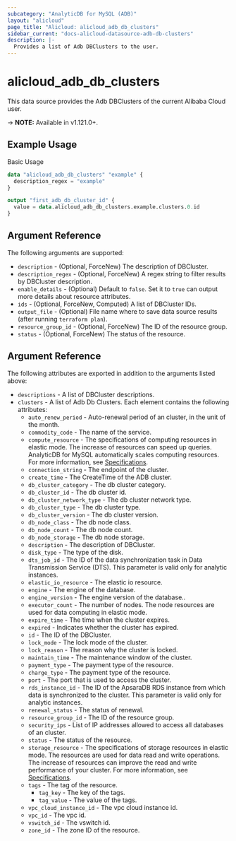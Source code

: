 ```yaml
---
subcategory: "AnalyticDB for MySQL (ADB)"
layout: "alicloud"
page_title: "Alicloud: alicloud_adb_db_clusters"
sidebar_current: "docs-alicloud-datasource-adb-db-clusters"
description: |-
  Provides a list of Adb DBClusters to the user.
---
```


# alicloud\_adb\_db\_clusters

This data source provides the Adb DBClusters of the current Alibaba Cloud user.

-> **NOTE:** Available in v1.121.0+.

## Example Usage

Basic Usage

```terraform
data "alicloud_adb_db_clusters" "example" {
  description_regex = "example"
}

output "first_adb_db_cluster_id" {
  value = data.alicloud_adb_db_clusters.example.clusters.0.id
}
```

## Argument Reference

The following arguments are supported:

* `description` - (Optional, ForceNew) The description of DBCluster.
* `description_regex` - (Optional, ForceNew) A regex string to filter results by DBCluster description.
* `enable_details` - (Optional) Default to `false`. Set it to `true` can output more details about resource attributes.
* `ids` - (Optional, ForceNew, Computed)  A list of DBCluster IDs.
* `output_file` - (Optional) File name where to save data source results (after running `terraform plan`).
* `resource_group_id` - (Optional, ForceNew) The ID of the resource group.
* `status` - (Optional, ForceNew) The status of the resource.

## Argument Reference

The following attributes are exported in addition to the arguments listed above:

* `descriptions` - A list of DBCluster descriptions.
* `clusters` - A list of Adb Db Clusters. Each element contains the following attributes:
	* `auto_renew_period` - Auto-renewal period of an cluster, in the unit of the month.
	* `commodity_code` - The name of the service.
	* `compute_resource` - The specifications of computing resources in elastic mode. The increase of resources can speed up queries. AnalyticDB for MySQL automatically scales computing resources. For more information, see [Specifications](https://www.alibabacloud.com/help/en/doc-detail/144851.htm).
	* `connection_string` - The endpoint of the cluster.
	* `create_time` - The CreateTime of the ADB cluster.
	* `db_cluster_category` - The db cluster category.
	* `db_cluster_id` - The db cluster id.
	* `db_cluster_network_type` - The db cluster network type.
	* `db_cluster_type` - The db cluster type.
	* `db_cluster_version` - The db cluster version.
	* `db_node_class` - The db node class.
	* `db_node_count` - The db node count.
	* `db_node_storage` - The db node storage.
	* `description` - The description of DBCluster.
	* `disk_type` - The type of the disk.
	* `dts_job_id` - The ID of the data synchronization task in Data Transmission Service (DTS). This parameter is valid only for analytic instances.
	* `elastic_io_resource` - The elastic io resource.
	* `engine` - The engine of the database.
	* `engine_version` - The engine version of the database..
	* `executor_count` - The number of nodes. The node resources are used for data computing in elastic mode.
	* `expire_time` - The time when the cluster expires.
	* `expired` - Indicates whether the cluster has expired.
	* `id` - The ID of the DBCluster.
	* `lock_mode` - The lock mode of the cluster.
	* `lock_reason` - The reason why the cluster is locked.
	* `maintain_time` - The maintenance window of the cluster.
	* `payment_type` - The payment type of the resource.
	* `charge_type` - The payment type of the resource.
	* `port` - The port that is used to access the cluster.
	* `rds_instance_id` - The ID of the ApsaraDB RDS instance from which data is synchronized to the cluster. This parameter is valid only for analytic instances.
	* `renewal_status` - The status of renewal.
	* `resource_group_id` - The ID of the resource group.
	* `security_ips` - List of IP addresses allowed to access all databases of an cluster.
	* `status` - The status of the resource.
	* `storage_resource` - The specifications of storage resources in elastic mode. The resources are used for data read and write operations. The increase of resources can improve the read and write performance of your cluster. For more information, see [Specifications](https://www.alibabacloud.com/help/en/doc-detail/144851.htm).
	* `tags` - The tag of the resource.
		* `tag_key` - The key of the tags.
		* `tag_value` - The value of the tags.
	* `vpc_cloud_instance_id` - The vpc cloud instance id.
	* `vpc_id` - The vpc id.
	* `vswitch_id` - The vswitch id.
	* `zone_id` - The zone ID  of the resource.
